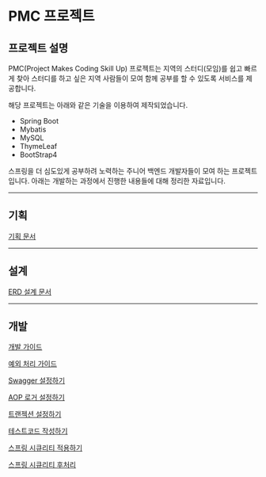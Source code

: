 # PMC 프로젝트

## 프로젝트 설명

PMC(Project Makes Coding Skill Up) 프로젝트는 지역의 스터디(모임)를 쉽고 빠르게 찾아 스터디를 하고 싶은 지역 사람들이 모여 함께 공부를 할 수 있도록 서비스를 제공합니다.

해당 프로젝트는 아래와 같은 기술을 이용하여 제작되었습니다.
  - Spring Boot
  - Mybatis
  - MySQL
  - ThymeLeaf
  - BootStrap4

스프링을 더 심도있게 공부하려 노력하는 주니어 백엔드 개발자들이 모여 하는 프로젝트입니다. 아래는 개발하는 과정에서 진행한 내용들에 대해 정리한 자료입니다.

---

## 기획

[기획 문서](project_planning.md)

---

## 설계

[ERD 설계 문서](erd_design.md)

---

## 개발

[개발 가이드](develop_guide.md)

[예외 처리 가이드](exception_guide.md)

[Swagger 설정하기](swagger.md)

[AOP 로거 설정하기](aop.md)

[트랜젝션 설정하기](transaction.md)

[테스트코드 작성하기](junit_test_code.md)

[스프링 시큐리티 적용하기](https://okdolmin.tistory.com/30)

[스프링 시큐리티 후처리](https://okdolmin.tistory.com/36)
